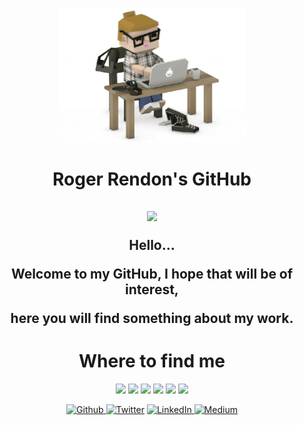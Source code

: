 <p align="center">
  <img src="https://github.com/rogerrendons/rogerrendons/blob/main/Programmer.gif" width="300">
</p>
<h1 align="center">Roger Rendon's GitHub</h1>

<h2 align="center"><img src="https://emojis.slackmojis.com/emojis/images/1531849430/4246/blob-sunglasses.gif?1531849430" width="30">
  
  Hello...
  
  Welcome to my GitHub, I hope that will be of interest,
  
  here you will find something about my work.
</h2>

<!-- <h2>
My Stats...
[![Anurag's GitHub stats](https://github-readme-stats.vercel.app/api?username=rogerrendons)](https://github.com/anuraghazra/github-readme-stats)
[![Top Langs](https://github-readme-stats.vercel.app/api/top-langs/?username=rogerrendons&layout=compact)](https://github.com/anuraghazra/github-readme-stats)
[![Top Langs](https://github-readme-stats.vercel.app/api/top-langs/?username=rogerrendons&langs_count=8)](https://github.com/anuraghazra/github-readme-stats) -->

<h1 align="center">Where to find me</h1>
<p align="center"><img src="https://emojis.slackmojis.com/emojis/images/1471045852/843/highfive.gif?1471045" width="30">
    <img src="https://emojis.slackmojis.com/emojis/images/1471045839/793/computerrage.gif?1471045839" width="30">
    <img src="https://emojis.slackmojis.com/emojis/images/1471045839/790/clapping.gif?1471045839" width="30">
    <img src="https://emojis.slackmojis.com/emojis/images/1469223471/679/charmander_dancing.gif?1469223471" width="30">
    <img src="https://emojis.slackmojis.com/emojis/images/1471045870/910/rock.gif?1471045870" width="30">
    <img src="https://emojis.slackmojis.com/emojis/images/1520808873/3643/cool-doge.gif?1520808873" width="30">
</p>


<p align="center">
  <a href="https://github.com/rogerrendons" target="_blank"><img alt="Github" src="https://img.shields.io/badge/GitHub-%2312100E.svg?&style=for-the-badge&logo=Github&logoColor=white" />
  </a> <a href="https://twitter.com/RogerRendons" target="_blank"><img alt="Twitter" src="https://img.shields.io/badge/twitter-%231DA1F2.svg?&style=for-the-badge&logo=twitter&logoColor=white" /></a>
  <a href="https://www.linkedin.com/in/roger-rendon/" target="_blank"><img alt="LinkedIn" src="https://img.shields.io/badge/linkedin-%230077B5.svg?&style=for-the-badge&logo=linkedin&logoColor=white" />
  </a> <a href="https://medium.com/@roger-rendon" target="_blank"><img alt="Medium" src="https://img.shields.io/badge/medium-%2312100E.svg?&style=for-the-badge&logo=medium&logoColor=white" /></a>
</p>
